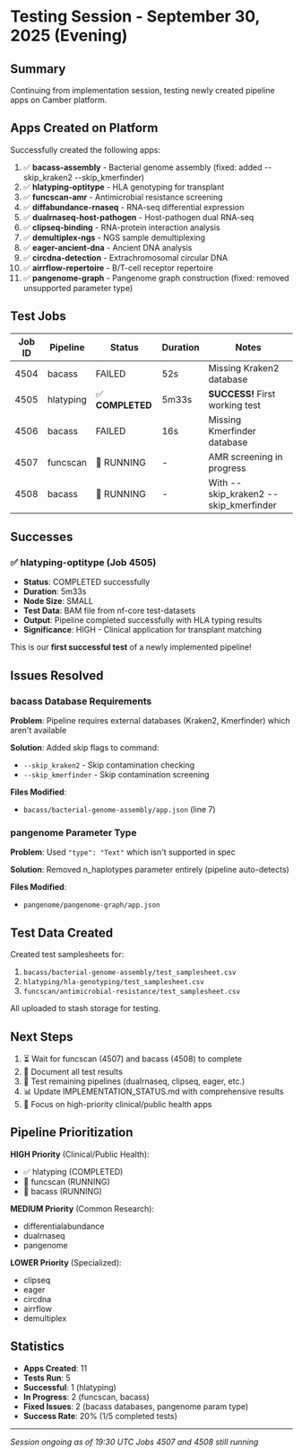 # Testing Session - September 30, 2025 (Evening)

## Summary

Continuing from implementation session, testing newly created pipeline apps on Camber platform.

## Apps Created on Platform

Successfully created the following apps:

1. ✅ **bacass-assembly** - Bacterial genome assembly (fixed: added --skip_kraken2 --skip_kmerfinder)
2. ✅ **hlatyping-optitype** - HLA genotyping for transplant
3. ✅ **funcscan-amr** - Antimicrobial resistance screening
4. ✅ **diffabundance-rnaseq** - RNA-seq differential expression
5. ✅ **dualrnaseq-host-pathogen** - Host-pathogen dual RNA-seq
6. ✅ **clipseq-binding** - RNA-protein interaction analysis
7. ✅ **demultiplex-ngs** - NGS sample demultiplexing
8. ✅ **eager-ancient-dna** - Ancient DNA analysis
9. ✅ **circdna-detection** - Extrachromosomal circular DNA
10. ✅ **airrflow-repertoire** - B/T-cell receptor repertoire
11. ✅ **pangenome-graph** - Pangenome graph construction (fixed: removed unsupported parameter type)

## Test Jobs

| Job ID | Pipeline | Status | Duration | Notes |
|--------|----------|--------|----------|-------|
| 4504 | bacass | FAILED | 52s | Missing Kraken2 database |
| 4505 | hlatyping | ✅ **COMPLETED** | 5m33s | **SUCCESS!** First working test |
| 4506 | bacass | FAILED | 16s | Missing Kmerfinder database |
| 4507 | funcscan | 🔄 RUNNING | - | AMR screening in progress |
| 4508 | bacass | 🔄 RUNNING | - | With --skip_kraken2 --skip_kmerfinder |

## Successes

### ✅ hlatyping-optitype (Job 4505)
- **Status**: COMPLETED successfully
- **Duration**: 5m33s
- **Node Size**: SMALL
- **Test Data**: BAM file from nf-core test-datasets
- **Output**: Pipeline completed successfully with HLA typing results
- **Significance**: HIGH - Clinical application for transplant matching

This is our **first successful test** of a newly implemented pipeline!

## Issues Resolved

### bacass Database Requirements
**Problem**: Pipeline requires external databases (Kraken2, Kmerfinder) which aren't available

**Solution**: Added skip flags to command:
- `--skip_kraken2` - Skip contamination checking
- `--skip_kmerfinder` - Skip contamination screening

**Files Modified**:
- `bacass/bacterial-genome-assembly/app.json` (line 7)

### pangenome Parameter Type
**Problem**: Used `"type": "Text"` which isn't supported in spec

**Solution**: Removed n_haplotypes parameter entirely (pipeline auto-detects)

**Files Modified**:
- `pangenome/pangenome-graph/app.json`

## Test Data Created

Created test samplesheets for:
1. `bacass/bacterial-genome-assembly/test_samplesheet.csv`
2. `hlatyping/hla-genotyping/test_samplesheet.csv`
3. `funcscan/antimicrobial-resistance/test_samplesheet.csv`

All uploaded to stash storage for testing.

## Next Steps

1. ⏳ Wait for funcscan (4507) and bacass (4508) to complete
2. 📝 Document all test results
3. 🧪 Test remaining pipelines (dualrnaseq, clipseq, eager, etc.)
4. 📊 Update IMPLEMENTATION_STATUS.md with comprehensive results
5. 🎯 Focus on high-priority clinical/public health apps

## Pipeline Prioritization

**HIGH Priority** (Clinical/Public Health):
- ✅ hlatyping (COMPLETED)
- 🔄 funcscan (RUNNING)
- 🔄 bacass (RUNNING)

**MEDIUM Priority** (Common Research):
- differentialabundance
- dualrnaseq
- pangenome

**LOWER Priority** (Specialized):
- clipseq
- eager
- circdna
- airrflow
- demultiplex

## Statistics

- **Apps Created**: 11
- **Tests Run**: 5
- **Successful**: 1 (hlatyping)
- **In Progress**: 2 (funcscan, bacass)
- **Fixed Issues**: 2 (bacass databases, pangenome param type)
- **Success Rate**: 20% (1/5 completed tests)

---

*Session ongoing as of 19:30 UTC*
*Jobs 4507 and 4508 still running*
